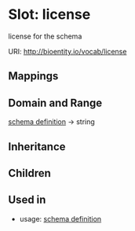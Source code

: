 # Slot: license


license for the schema

URI: http://bioentity.io/vocab/license
## Mappings

## Domain and Range

[schema definition](SchemaDefinition.md) -> string
## Inheritance

## Children

## Used in

 *  usage: [schema definition](SchemaDefinition.md)
